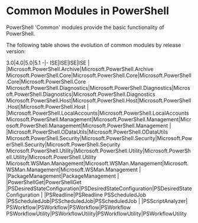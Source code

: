 # Common Modules in PowerShell

PowerShell 'Common' modules provide the basic functionality of PowerShell.

The following table shows the evolution of common modules by release version:

3.0|4.0|5.0|5.1
-|-
ISE|ISE|ISE|ISE
 | |Microsoft.PowerShell.Archive|Microsoft.PowerShell.Archive
Microsoft.PowerShell.Core|Microsoft.PowerShell.Core|Microsoft.PowerShell.Core|Microsoft.PowerShell.Core
Microsoft.PowerShell.Diagnostics|Microsoft.PowerShell.Diagnostics|Microsoft.PowerShell.Diagnostics|Microsoft.PowerShell.Diagnostics
Microsoft.PowerShell.Host|Microsoft.PowerShell.Host|Microsoft.PowerShell.Host|Microsoft.PowerShell.Host
 | |Microsoft.PowerShell.LocalAccounts|Microsoft.PowerShell.LocalAccounts
Microsoft.PowerShell.Management|Microsoft.PowerShell.Management|Microsoft.PowerShell.Management|Microsoft.PowerShell.Management
 | |Microsoft.PowerShell.ODataUtils|Microsoft.PowerShell.ODataUtils
Microsoft.PowerShell.Security|Microsoft.PowerShell.Security|Microsoft.PowerShell.Security|Microsoft.PowerShell.Security
Microsoft.PowerShell.Utility|Microsoft.PowerShell.Utility|Microsoft.PowerShell.Utility|Microsoft.PowerShell.Utility
Microsoft.WSMan.Management|Microsoft.WSMan.Management|Microsoft.WSMan.Management|Microsoft.WSMan.Management
 | |PackageManagement|PackageManagement
 | |PowerShellGet|PowerShellGet
 |PSDesiredStateConfiguration|PSDesiredStateConfiguration|PSDesiredStateConfiguration
 | |PSReadline|PSReadline
PSScheduledJob |PSScheduledJob|PSScheduledJob|PSScheduledJob
 | |PSScriptAnalyzer|
PSWorkflow|PSWorkflow|PSWorkflow|PSWorkflow
PSWorkflowUtility|PSWorkflowUtility|PSWorkflowUtility|PSWorkflowUtility

